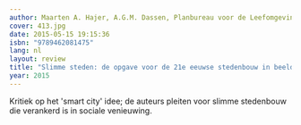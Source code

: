 ```yaml
---
author: Maarten A. Hajer, A.G.M. Dassen, Planbureau voor de Leefomgeving
cover: 413.jpg
date: 2015-05-15 19:15:36
isbn: "9789462081475"
lang: nl
layout: review
title: "Slimme steden: de opgave voor de 21e eeuwse stedenbouw in beeld"
year: 2015
---
```


Kritiek op het 'smart city' idee; de auteurs pleiten voor slimme stedenbouw die verankerd is in sociale venieuwing.
